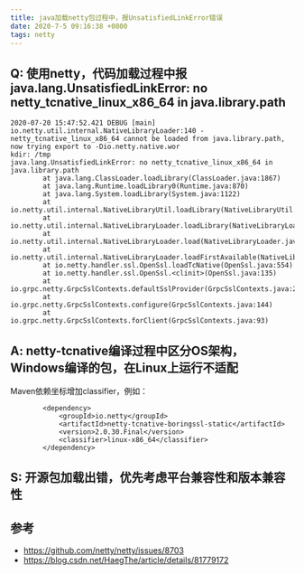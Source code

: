 ```yaml
---
title: java加载netty包过程中，报UnsatisfiedLinkError错误
date: 2020-7-5 09:16:38 +0800
tags: netty
---
```


## Q: 使用netty，代码加载过程中报java.lang.UnsatisfiedLinkError: no netty_tcnative_linux_x86_64 in java.library.path

```
2020-07-20 15:47:52.421 DEBUG [main] io.netty.util.internal.NativeLibraryLoader:140 - netty_tcnative_linux_x86_64 cannot be loaded from java.library.path, now trying export to -Dio.netty.native.wor
kdir: /tmp
java.lang.UnsatisfiedLinkError: no netty_tcnative_linux_x86_64 in java.library.path
        at java.lang.ClassLoader.loadLibrary(ClassLoader.java:1867)
        at java.lang.Runtime.loadLibrary0(Runtime.java:870)
        at java.lang.System.loadLibrary(System.java:1122)
        at io.netty.util.internal.NativeLibraryUtil.loadLibrary(NativeLibraryUtil.java:38)
        at io.netty.util.internal.NativeLibraryLoader.loadLibrary(NativeLibraryLoader.java:349)
        at io.netty.util.internal.NativeLibraryLoader.load(NativeLibraryLoader.java:136)
        at io.netty.util.internal.NativeLibraryLoader.loadFirstAvailable(NativeLibraryLoader.java:96)
        at io.netty.handler.ssl.OpenSsl.loadTcNative(OpenSsl.java:554)
        at io.netty.handler.ssl.OpenSsl.<clinit>(OpenSsl.java:135)
        at io.grpc.netty.GrpcSslContexts.defaultSslProvider(GrpcSslContexts.java:217)
        at io.grpc.netty.GrpcSslContexts.configure(GrpcSslContexts.java:144)
        at io.grpc.netty.GrpcSslContexts.forClient(GrpcSslContexts.java:93)
```

## A: netty-tcnative编译过程中区分OS架构，Windows编译的包，在Linux上运行不适配

Maven依赖坐标增加classifier，例如：

```
        <dependency>
            <groupId>io.netty</groupId>
            <artifactId>netty-tcnative-boringssl-static</artifactId>
            <version>2.0.30.Final</version>
			<classifier>linux-x86_64</classifier>
        </dependency>
```

## S: 开源包加载出错，优先考虑平台兼容性和版本兼容性


## 参考

- https://github.com/netty/netty/issues/8703
- https://blog.csdn.net/HaegThe/article/details/81779172

